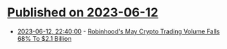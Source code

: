 # [Published on 2023-06-12](index.md)

* [2023-06-12, 22:40:00](https://slashdot.org/story/23/06/12/2120203/robinhoods-may-crypto-trading-volume-falls-68-to-21-billion?utm_source=rss1.0mainlinkanon&utm_medium=feed) - [Robinhood's May Crypto Trading Volume Falls 68% To $2.1 Billion](https://slashdot.org/story/23/06/12/2120203/robinhoods-may-crypto-trading-volume-falls-68-to-21-billion?utm_source=rss1.0mainlinkanon&utm_medium=feed)
